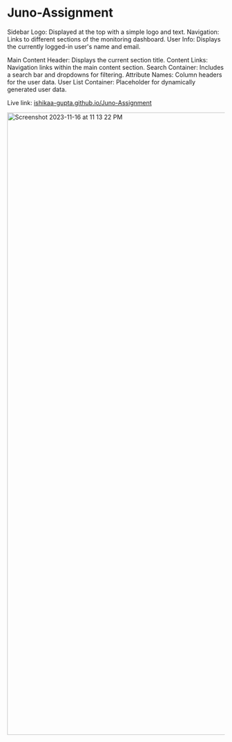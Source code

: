 # Juno-Assignment

Sidebar
Logo: Displayed at the top with a simple logo and text.
Navigation: Links to different sections of the monitoring dashboard.
User Info: Displays the currently logged-in user's name and email.


Main Content
Header: Displays the current section title.
Content Links: Navigation links within the main content section.
Search Container: Includes a search bar and dropdowns for filtering.
Attribute Names: Column headers for the user data.
User List Container: Placeholder for dynamically generated user data.

Live link:  <a href="[https://www.google.com/](https://ishikaa-gupta.github.io/Juno-Assignment/)" target="_blank">ishikaa-gupta.github.io/Juno-Assignment</a>

<img width="1440" alt="Screenshot 2023-11-16 at 11 13 22 PM" src="https://github.com/ishikaa-gupta/Juno-Assignment/assets/78144080/73c86459-a39e-4bbd-bd40-036ba9d07fbd">
